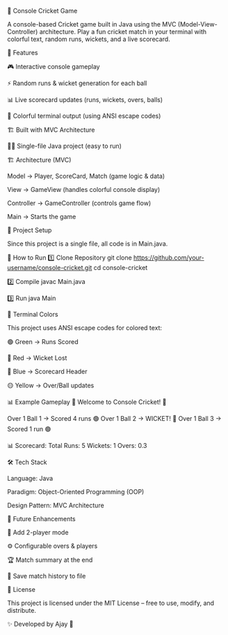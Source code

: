 🏏 Console Cricket Game

A console-based Cricket game built in Java using the MVC (Model-View-Controller) architecture.
Play a fun cricket match in your terminal with colorful text, random runs, wickets, and a live scorecard.

📌 Features

🎮 Interactive console gameplay

⚡ Random runs & wicket generation for each ball

📊 Live scorecard updates (runs, wickets, overs, balls)

🎨 Colorful terminal output (using ANSI escape codes)

🏗️ Built with MVC Architecture

🧑‍💻 Single-file Java project (easy to run)

🏗️ Architecture (MVC)

Model → Player, ScoreCard, Match (game logic & data)

View → GameView (handles colorful console display)

Controller → GameController (controls game flow)

Main → Starts the game

📂 Project Setup

Since this project is a single file, all code is in Main.java.

🚀 How to Run
1️⃣ Clone Repository
git clone https://github.com/your-username/console-cricket.git
cd console-cricket

2️⃣ Compile
javac Main.java

3️⃣ Run
java Main

🎨 Terminal Colors

This project uses ANSI escape codes for colored text:

🟢 Green → Runs Scored

🔴 Red → Wicket Lost

🔵 Blue → Scorecard Header

🟡 Yellow → Over/Ball updates

📊 Example Gameplay
🏏 Welcome to Console Cricket! 🏏

Over 1 Ball 1 → Scored 4 runs 🟢
Over 1 Ball 2 → WICKET! 🔴
Over 1 Ball 3 → Scored 1 run 🟢

📊 Scorecard:
Total Runs: 5
Wickets: 1
Overs: 0.3

🛠️ Tech Stack

Language: Java

Paradigm: Object-Oriented Programming (OOP)

Design Pattern: MVC Architecture

🌟 Future Enhancements

👥 Add 2-player mode

⚙️ Configurable overs & players

🏆 Match summary at the end

💾 Save match history to file

📜 License

This project is licensed under the MIT License – free to use, modify, and distribute.

✨ Developed by Ajay 🚀
